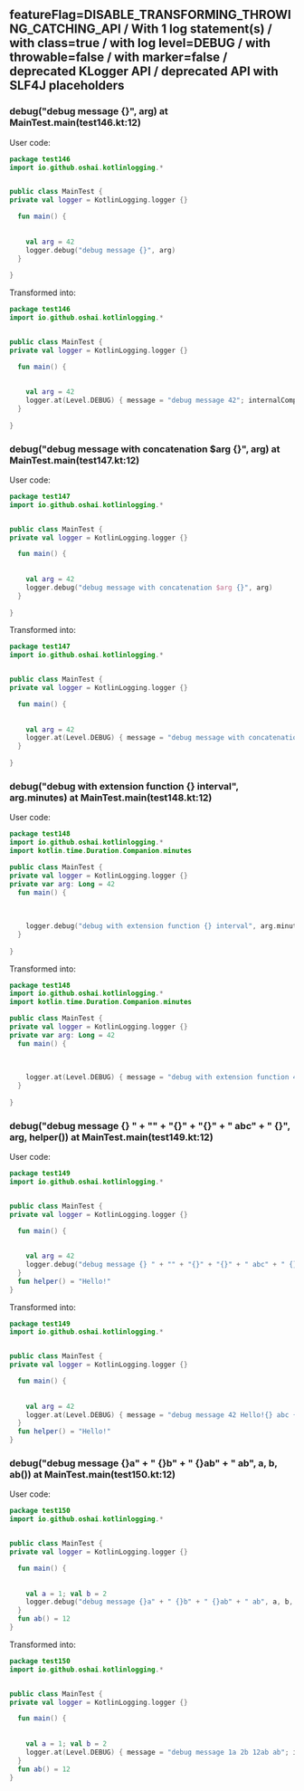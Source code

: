 ## featureFlag=DISABLE_TRANSFORMING_THROWING_CATCHING_API / With 1 log statement(s) / with class=true / with log level=DEBUG / with throwable=false / with marker=false / deprecated KLogger API / deprecated API with SLF4J placeholders



###  debug("debug message {}", arg) at MainTest.main(test146.kt:12)

User code:
```kotlin
package test146
import io.github.oshai.kotlinlogging.*


public class MainTest {
private val logger = KotlinLogging.logger {}

  fun main() {
    
    
    val arg = 42
    logger.debug("debug message {}", arg)
  }
  
}


```
  
Transformed into:
```kotlin
package test146
import io.github.oshai.kotlinlogging.*


public class MainTest {
private val logger = KotlinLogging.logger {}

  fun main() {
    
    
    val arg = 42
    logger.at(Level.DEBUG) { message = "debug message 42"; internalCompilerData = KLoggingEventBuilder.InternalCompilerData(messageTemplate = "\"debug message {}\"", className = "test146.MainTest", methodName = "main", fileName = "test146.kt", lineNumber = 12)
  }
  
}


```

###  debug("debug message with concatenation $arg {}", arg) at MainTest.main(test147.kt:12)

User code:
```kotlin
package test147
import io.github.oshai.kotlinlogging.*


public class MainTest {
private val logger = KotlinLogging.logger {}

  fun main() {
    
    
    val arg = 42
    logger.debug("debug message with concatenation $arg {}", arg)
  }
  
}


```
  
Transformed into:
```kotlin
package test147
import io.github.oshai.kotlinlogging.*


public class MainTest {
private val logger = KotlinLogging.logger {}

  fun main() {
    
    
    val arg = 42
    logger.at(Level.DEBUG) { message = "debug message with concatenation 42 42"; internalCompilerData = KLoggingEventBuilder.InternalCompilerData(messageTemplate = "\"debug message with concatenation $arg {}\"", className = "test147.MainTest", methodName = "main", fileName = "test147.kt", lineNumber = 12)
  }
  
}


```

###  debug("debug with extension function {} interval", arg.minutes) at MainTest.main(test148.kt:12)

User code:
```kotlin
package test148
import io.github.oshai.kotlinlogging.*
import kotlin.time.Duration.Companion.minutes

public class MainTest {
private val logger = KotlinLogging.logger {}
private var arg: Long = 42
  fun main() {
    
    
    
    logger.debug("debug with extension function {} interval", arg.minutes)
  }
  
}


```
  
Transformed into:
```kotlin
package test148
import io.github.oshai.kotlinlogging.*
import kotlin.time.Duration.Companion.minutes

public class MainTest {
private val logger = KotlinLogging.logger {}
private var arg: Long = 42
  fun main() {
    
    
    
    logger.at(Level.DEBUG) { message = "debug with extension function 42m interval"; internalCompilerData = KLoggingEventBuilder.InternalCompilerData(messageTemplate = "\"debug with extension function {} interval\"", className = "test148.MainTest", methodName = "main", fileName = "test148.kt", lineNumber = 12)
  }
  
}


```

###  debug("debug message {} " + "" + "{}" + "{}" + " abc" + " {}", arg, helper()) at MainTest.main(test149.kt:12)

User code:
```kotlin
package test149
import io.github.oshai.kotlinlogging.*


public class MainTest {
private val logger = KotlinLogging.logger {}

  fun main() {
    
    
    val arg = 42
    logger.debug("debug message {} " + "" + "{}" + "{}" + " abc" + " {}", arg, helper())
  }
  fun helper() = "Hello!"
}


```
  
Transformed into:
```kotlin
package test149
import io.github.oshai.kotlinlogging.*


public class MainTest {
private val logger = KotlinLogging.logger {}

  fun main() {
    
    
    val arg = 42
    logger.at(Level.DEBUG) { message = "debug message 42 Hello!{} abc {}"; internalCompilerData = KLoggingEventBuilder.InternalCompilerData(messageTemplate = "\"debug message {} \" + \"\" + \"{}\" + \"{}\" + \" abc\" + \" {}\"", className = "test149.MainTest", methodName = "main", fileName = "test149.kt", lineNumber = 12)
  }
  fun helper() = "Hello!"
}


```

###  debug("debug message {}a" + " {}b" + " {}ab" + " ab", a, b, ab()) at MainTest.main(test150.kt:12)

User code:
```kotlin
package test150
import io.github.oshai.kotlinlogging.*


public class MainTest {
private val logger = KotlinLogging.logger {}

  fun main() {
    
    
    val a = 1; val b = 2
    logger.debug("debug message {}a" + " {}b" + " {}ab" + " ab", a, b, ab())
  }
  fun ab() = 12
}


```
  
Transformed into:
```kotlin
package test150
import io.github.oshai.kotlinlogging.*


public class MainTest {
private val logger = KotlinLogging.logger {}

  fun main() {
    
    
    val a = 1; val b = 2
    logger.at(Level.DEBUG) { message = "debug message 1a 2b 12ab ab"; internalCompilerData = KLoggingEventBuilder.InternalCompilerData(messageTemplate = "\"debug message {}a\" + \" {}b\" + \" {}ab\" + \" ab\"", className = "test150.MainTest", methodName = "main", fileName = "test150.kt", lineNumber = 12)
  }
  fun ab() = 12
}


```

